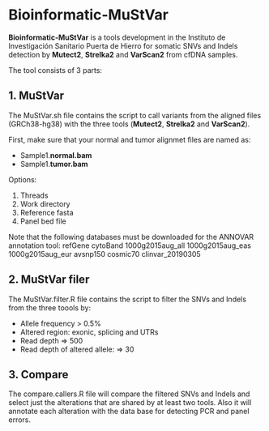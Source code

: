 # Bioinformatic-MuStVar
**Bioinformatic-MuStVar** is a tools development in the Instituto de Investigación Sanitario Puerta de Hierro for somatic SNVs and Indels detection by **Mutect2**, **Strelka2** and **VarScan2** from cfDNA samples.

The tool consists of 3 parts:

## 1. MuStVar
The MuStVar.sh file contains the script to call variants from the aligned files (GRCh38-hg38) with the three tools (**Mutect2**, **Strelka2** and **VarScan2**).

First, make sure that your normal and tumor alignmet files are named as:
- Sample1.**normal.bam**
- Sample1.**tumor.bam**

Options:
1. Threads
2. Work directory
3. Reference fasta
4. Panel bed file

Note that the following databases must be downloaded for the ANNOVAR annotation tool:
refGene
cytoBand
1000g2015aug_all
1000g2015aug_eas
1000g2015aug_eur
avsnp150
cosmic70
clinvar_20190305

## 2. MuStVar filer
The MuStVar.filter.R file contains the script to filter the SNVs and Indels from the three toools by:
- Allele frequency > 0.5%
- Altered region: exonic, splicing and UTRs
- Read depth => 500
- Read depth of altered allele: => 30

## 3. Compare
The compare.callers.R file will compare the filtered SNVs and Indels and select just the alterations that are shared by at least two tools. Also it will annotate each alteration with the data base for detecting PCR and panel errors.

